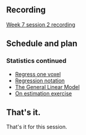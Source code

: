## Recording

[Week 7 session
2 recording](https://numfocus-org.zoom.us/rec/share/DdsjHX4CxTudgYl0ICUAnlwCyw8Bp7FTRuOXcbb9iKUF0rdOR7ZHNyK5oWMCYfIh.BZ4HF6YNtAUeWY4f?startTime=1694700381000)

## Schedule and plan

### Statistics continued

* [Regress one voxel](https://textbook.nipraxis.org/regress_one_voxel.html)
* [Regression notation](https://textbook.nipraxis.org/regression_notation)
* [The General Linear Model](https://textbook.nipraxis.org/glm_intro)
* [On estimation
  exercise](https://hub.nipraxis.org/hub/user-redirect/git-pull?repo=https%3A//github.com/nipraxis/on_estimation&subPath=on_estimation.ipynb)

## That's it.

That's it for this session.
